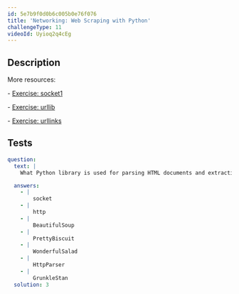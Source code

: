 ```yaml
---
id: 5e7b9f0d0b6c005b0e76f076
title: 'Networking: Web Scraping with Python'
challengeType: 11
videoId: Uyioq2q4cEg
---
```


## Description

<section id='description'>

More resources:

\- [Exercise: socket1](https://www.youtube.com/watch?v=dWLdI143W-g)

\- [Exercise: urllib](https://www.youtube.com/watch?v=8yis2DvbBkI)

\- [Exercise: urllinks](https://www.youtube.com/watch?v=g9flPDG9nnY)

</section>

## Tests

<section id='tests'>

```yml
question:
  text: |
    What Python library is used for parsing HTML documents and extracting data from HTML documents?

  answers:
    - |
        socket
    - |
        http
    - |
        BeautifulSoup
    - |
        PrettyBiscuit
    - |
        WonderfulSalad
    - |
        HttpParser
    - |
        GrunkleStan
  solution: 3
```

</section>
